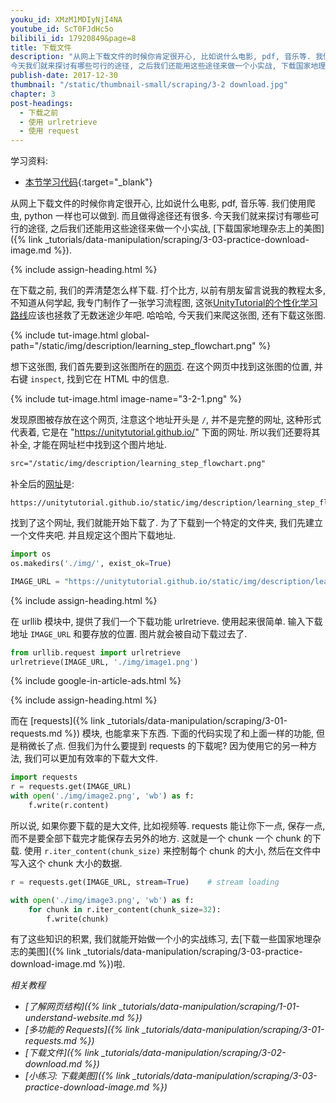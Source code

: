 ```yaml
---
youku_id: XMzM1MDIyNjI4NA
youtube_id: ScT0FJdHc5o
bilibili_id: 17920849&page=8
title: 下载文件
description: "从网上下载文件的时候你肯定很开心, 比如说什么电影, pdf, 音乐等. 我们使用爬虫, python 一样也可以做到. 而且做得途径还有很多.
今天我们就来探讨有哪些可行的途径, 之后我们还能用这些途径来做一个小实战, 下载国家地理杂志上的美图"
publish-date: 2017-12-30
thumbnail: "/static/thumbnail-small/scraping/3-2 download.jpg"
chapter: 3
post-headings:
  - 下载之前
  - 使用 urlretrieve
  - 使用 request
---
```


学习资料:
  * [本节学习代码](https://github.com/unitytutorial/easy-scraping-tutorial/blob/master/notebook/3-2-download.ipynb){:target="_blank"}

从网上下载文件的时候你肯定很开心, 比如说什么电影, pdf, 音乐等. 我们使用爬虫, python 一样也可以做到. 而且做得途径还有很多.
今天我们就来探讨有哪些可行的途径, 之后我们还能用这些途径来做一个小实战, [下载国家地理杂志上的美图]({% link _tutorials/data-manipulation/scraping/3-03-practice-download-image.md %}).







{% include assign-heading.html %}

在下载之前, 我们的弄清楚怎么样下载. 打个比方, 以前有朋友留言说我的教程太多,
不知道从何学起, 我专门制作了一张学习流程图, 这张[UnityTutorial的个性化学习路线](/learning-steps/)应该也拯救了无数迷途少年吧.
哈哈哈, 今天我们来爬这张图, 还有下载这张图.

{% include tut-image.html global-path="/static/img/description/learning_step_flowchart.png" %}

想下这张图, 我们首先要到这张图所在的[网页](/learning-steps/). 在这个网页中找到这张图的位置,
并右键 `inspect`, 找到它在 HTML 中的信息.

{% include tut-image.html image-name="3-2-1.png" %}

发现原图被存放在这个网页, 注意这个地址开头是 `/`, 并不是完整的网址, 这种形式代表着, 它是在
"https://unitytutorial.github.io/" 下面的网址. 所以我们还要将其补全, 才能在网址栏中找到这个图片地址.

```html
src="/static/img/description/learning_step_flowchart.png"
```

补全后的[网址](/static/img/description/learning_step_flowchart.png)是:

```
https://unitytutorial.github.io/static/img/description/learning_step_flowchart.png
```

找到了这个网址, 我们就能开始下载了. 为了下载到一个特定的文件夹, 我们先建立一个文件夹吧.
并且规定这个图片下载地址.

```python
import os
os.makedirs('./img/', exist_ok=True)

IMAGE_URL = "https://unitytutorial.github.io/static/img/description/learning_step_flowchart.png"
```





{% include assign-heading.html %}

在 urllib 模块中, 提供了我们一个下载功能 urlretrieve. 使用起来很简单.
输入下载地址 `IMAGE_URL` 和要存放的位置. 图片就会被自动下载过去了.

```python
from urllib.request import urlretrieve
urlretrieve(IMAGE_URL, './img/image1.png')
```

{% include google-in-article-ads.html %}







{% include assign-heading.html %}

而在 [requests]({% link _tutorials/data-manipulation/scraping/3-01-requests.md %}) 模块, 也能拿来下东西.
下面的代码实现了和上面一样的功能, 但是稍微长了点. 但我们为什么要提到 requests 的下载呢? 因为使用它的另一种方法, 我们可以更加有效率的下载大文件.

```python
import requests
r = requests.get(IMAGE_URL)
with open('./img/image2.png', 'wb') as f:
    f.write(r.content)
```

所以说, 如果你要下载的是大文件, 比如视频等. requests 能让你下一点, 保存一点, 而不是要全部下载完才能保存去另外的地方.
这就是一个 chunk 一个 chunk 的下载. 使用 `r.iter_content(chunk_size)` 来控制每个 chunk 的大小, 然后在文件中写入这个 chunk 大小的数据.


```python
r = requests.get(IMAGE_URL, stream=True)    # stream loading

with open('./img/image3.png', 'wb') as f:
    for chunk in r.iter_content(chunk_size=32):
        f.write(chunk)
```


有了这些知识的积累, 我们就能开始做一个小的实战练习, 去[下载一些国家地理杂志的美图]({% link _tutorials/data-manipulation/scraping/3-03-practice-download-image.md %})啦.


*相关教程*

* *[了解网页结构]({% link _tutorials/data-manipulation/scraping/1-01-understand-website.md %})*
* *[多功能的 Requests]({% link _tutorials/data-manipulation/scraping/3-01-requests.md %})*
* *[下载文件]({% link _tutorials/data-manipulation/scraping/3-02-download.md %})*
* *[小练习: 下载美图]({% link _tutorials/data-manipulation/scraping/3-03-practice-download-image.md %})*